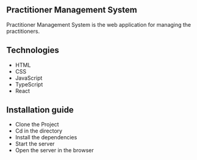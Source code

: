 ## Practitioner Management System

Practitioner Management System is the web application for managing the practitioners.

## Technologies

- HTML
- CSS
- JavaScript
- TypeScript
- React

## Installation guide

- Clone the Project
- Cd in the directory
- Install the dependencies
- Start the server
- Open the server in the browser
